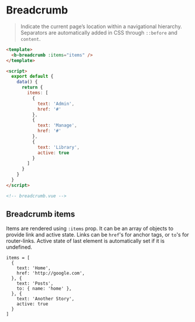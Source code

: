 # Breadcrumb

> Indicate the current page’s location within a navigational hierarchy. Separators are automatically
> added in CSS through <code>::before</code> and <code>content</code>.

```html
<template>
  <b-breadcrumb :items="items" />
</template>

<script>
  export default {
    data() {
      return {
        items: [
          {
            text: 'Admin',
            href: '#'
          },
          {
            text: 'Manage',
            href: '#'
          },
          {
            text: 'Library',
            active: true
          }
        ]
      }
    }
  }
</script>

<!-- breadcrumb.vue -->
```

## Breadcrumb items

Items are rendered using `:items` prop. It can be an array of objects to provide link and active
state. Links can be `href`'s for anchor tags, or `to`'s for router-links. Active state of last
element is automatically set if it is undefined.

```
items = [
  {
    text: 'Home',
    href: 'http://google.com',
  }, {
    text: 'Posts',
    to: { name: 'home' },
  }, {
    text: 'Another Story',
    active: true
  }
]
```

<!-- Component reference added automatically from component package.json -->
